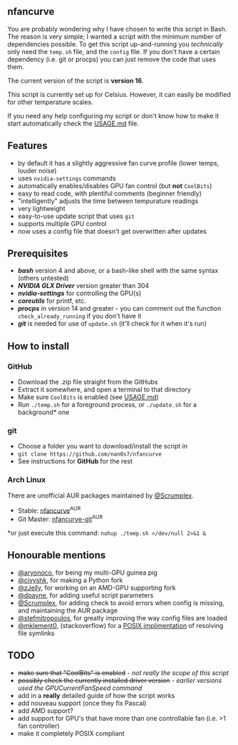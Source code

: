 nfancurve
---------
You are probably wondering why I have chosen to write this script in Bash. The reason is very simple; I wanted a script with the minimum number of dependencies possible. To get this script up-and-running you _technically_ only need the `temp.sh` file, and the `config` file. If you don't have a certain dependency (i.e. git or procps) you can just remove the code that uses them.

The current version of the script is **version 16**.

This script is currently set up for Celsius. However, it can easily be modified for other temperature scales.

If you need any help configuring my script or don't know how to make it start automatically check the [USAGE.md](USAGE.md) file.

## Features
- by default it has a slightly aggressive fan curve profile (lower temps, louder noise)
- uses `nvidia-settings` commands
- automatically enables/disables GPU fan control (but **not** `CoolBits`)
- easy to read code, with plentiful comments (beginner friendly)
- "intelligently" adjusts the time between tempurature readings
- very lightweight
- easy-to-use update script that uses `git`
- supports multiple GPU control
- now uses a config file that doesn't get overwritten after updates

## Prerequisites
- **_bash_** version 4 and above, or a bash-like shell with the same syntax (others untested)
- **_NVIDIA GLX Driver_** version greater than 304
- **_nvidia-settings_** for controlling the GPU(s)
- **_coreutils_** for printf, etc.
- **_procps_** in version 14 and greater - you can comment out the function `check_already_running` if you don't have it
- **_git_** is needed for use of `update.sh` (it'll check for it when it's run)

## How to install
### GitHub
- Download the .zip file straight from the GitHubs
- Extract it somewhere, and open a terminal to that directory
- Make sure `CoolBits` is enabled (see [USAGE.md](USAGE.md))
- Run `./temp.sh` for a foreground process, or `./update.sh` for a background* one

### git
- Choose a folder you want to download/install the script in
- `git clone https://github.com/nan0s7/nfancurve`
- See instructions for **GitHub** for the rest

### Arch Linux
There are unofficial AUR packages maintained by [@Scrumplex](https://github.com/Scrumplex).
- Stable: [nfancurve](https://aur.archlinux.org/packages/nfancurve/)<sup>AUR</sup>
- Git Master: [nfancurve-git](https://aur.archlinux.org/packages/nfancurve-git/)<sup>AUR</sup>

*or just execute this command: `nohup ./temp.sh >/dev/null 2>&1 &`

## Honourable mentions
- [@aryonoco](https://github.com/aryonoco), for being my multi-GPU guinea pig
- [@civyshk](https://github.com/civyshk), for making a Python fork
- [@zJelly](https://github.com/zJelly), for working on an AMD-GPU supporting fork
- [@dpayne](https://github.com/dpayne), for adding useful script parameters
- [@Scrumplex](https://github.com/Scrumplex), for adding check to avoid errors when config is missing, and maintaining the AUR package
- [@stefmitropoulos](https://github.com/stefmitropoulos), for greatly improving the way config files are loaded
- [@mklement0](https://stackoverflow.com/users/45375/mklement0), (stackoverflow) for a [POSIX implimentation](https://stackoverflow.com/questions/29832037/how-to-get-script-directory-in-posix-sh) of resolving file symlinks

## TODO
- ~~make sure that "CoolBits" is enabled~~ - _not really the scope of this script_
- ~~possibly check the currently installed driver version~~ - _earlier versions used the  GPUCurrentFanSpeed command_
- add in a **really** detailed guide of how the script works
- add nouveau support (once they fix Pascal)
- add AMD support?
- add support for GPU's that have more than one controllable fan (i.e. >1 fan controller)
- make it completely POSIX compliant
